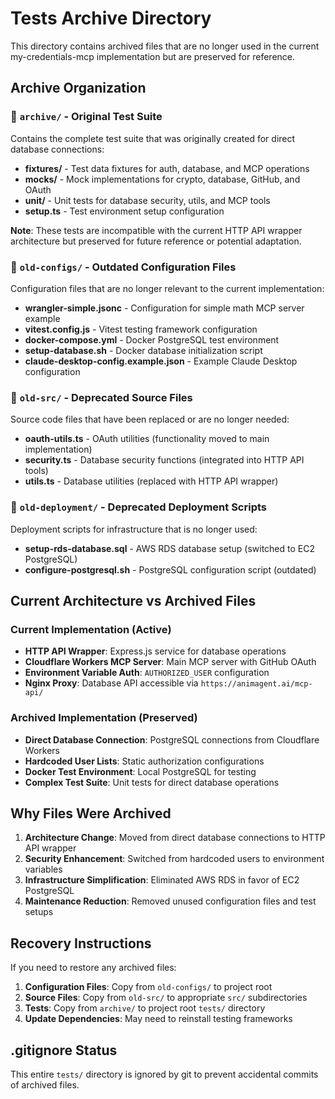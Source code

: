 # Tests Archive Directory

This directory contains archived files that are no longer used in the current my-credentials-mcp implementation but are preserved for reference.

## Archive Organization

### 📁 `archive/` - Original Test Suite
Contains the complete test suite that was originally created for direct database connections:
- **fixtures/** - Test data fixtures for auth, database, and MCP operations
- **mocks/** - Mock implementations for crypto, database, GitHub, and OAuth
- **unit/** - Unit tests for database security, utils, and MCP tools
- **setup.ts** - Test environment setup configuration

**Note**: These tests are incompatible with the current HTTP API wrapper architecture but preserved for future reference or potential adaptation.

### 📁 `old-configs/` - Outdated Configuration Files
Configuration files that are no longer relevant to the current implementation:
- **wrangler-simple.jsonc** - Configuration for simple math MCP server example
- **vitest.config.js** - Vitest testing framework configuration
- **docker-compose.yml** - Docker PostgreSQL test environment
- **setup-database.sh** - Docker database initialization script
- **claude-desktop-config.example.json** - Example Claude Desktop configuration

### 📁 `old-src/` - Deprecated Source Files
Source code files that have been replaced or are no longer needed:
- **oauth-utils.ts** - OAuth utilities (functionality moved to main implementation)
- **security.ts** - Database security functions (integrated into HTTP API tools)
- **utils.ts** - Database utilities (replaced with HTTP API wrapper)

### 📁 `old-deployment/` - Deprecated Deployment Scripts
Deployment scripts for infrastructure that is no longer used:
- **setup-rds-database.sql** - AWS RDS database setup (switched to EC2 PostgreSQL)
- **configure-postgresql.sh** - PostgreSQL configuration script (outdated)

## Current Architecture vs Archived Files

### Current Implementation (Active)
- **HTTP API Wrapper**: Express.js service for database operations
- **Cloudflare Workers MCP Server**: Main MCP server with GitHub OAuth
- **Environment Variable Auth**: `AUTHORIZED_USER` configuration
- **Nginx Proxy**: Database API accessible via `https://animagent.ai/mcp-api/`

### Archived Implementation (Preserved)
- **Direct Database Connection**: PostgreSQL connections from Cloudflare Workers
- **Hardcoded User Lists**: Static authorization configurations
- **Docker Test Environment**: Local PostgreSQL for testing
- **Complex Test Suite**: Unit tests for direct database operations

## Why Files Were Archived

1. **Architecture Change**: Moved from direct database connections to HTTP API wrapper
2. **Security Enhancement**: Switched from hardcoded users to environment variables
3. **Infrastructure Simplification**: Eliminated AWS RDS in favor of EC2 PostgreSQL
4. **Maintenance Reduction**: Removed unused configuration files and test setups

## Recovery Instructions

If you need to restore any archived files:

1. **Configuration Files**: Copy from `old-configs/` to project root
2. **Source Files**: Copy from `old-src/` to appropriate `src/` subdirectories
3. **Tests**: Copy from `archive/` to project root `tests/` directory
4. **Update Dependencies**: May need to reinstall testing frameworks

## .gitignore Status

This entire `tests/` directory is ignored by git to prevent accidental commits of archived files.